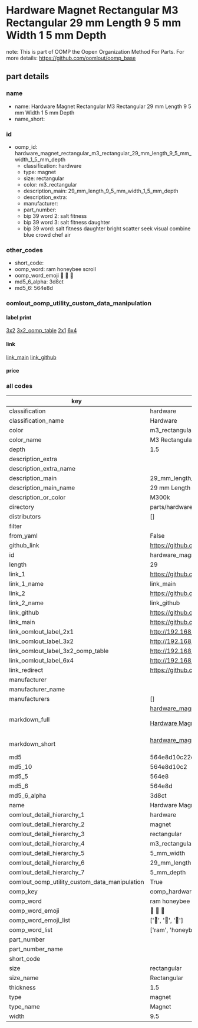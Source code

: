 # Hardware Magnet Rectangular M3 Rectangular 29 mm Length 9 5 mm Width 1 5 mm Depth  

note: This is part of OOMP the Oopen Organization Method For Parts. For more details: https://github.com/oomlout/oomp_base

##  part details
  







### name
* name: Hardware Magnet Rectangular M3 Rectangular 29 mm Length 9 5 mm Width 1 5 mm Depth
* name_short: 
### id
* oomp_id: hardware_magnet_rectangular_m3_rectangular_29_mm_length_9_5_mm_width_1_5_mm_depth
  * classification: hardware
  * type: magnet
  * size: rectangular
  * color: m3_rectangular
  * description_main: 29_mm_length_9_5_mm_width_1_5_mm_depth
  * description_extra: 
  * manufacturer: 
  * part_number: 
  * bip 39 word 2: salt fitness
  * bip 39 word 3: salt fitness daughter
  * bip 39 word: salt fitness daughter bright scatter seek visual combine blue crowd chef air

### other_codes
* short_code: 
* oomp_word: ram honeybee scroll
* oomp_word_emoji :ram: :honeybee: :scroll:
* md5_6_alpha: 3d8ct
* md5_6: 564e8d






### oomlout_oomp_utility_custom_data_manipulation
#### label print
[3x2](http://192.168.1.245:1112/?label=oomp%203d8ct)
[3x2_oomp_table](http://192.168.1.108:1112/?label=oomp%203d8ct)
[2x1](http://192.168.1.242:1112/?label=oomp%203d8ct)
[6x4](http://192.168.1.55:1112/?label=oomp%203d8ct)    

#### link

[link_main](https://github.com/oomlout/oomlout_oomp_version_1_messy/tree/main/parts/hardware_magnet_rectangular_m3_rectangular_29_mm_length_9_5_mm_width_1_5_mm_depth) [link_github](https://github.com/oomlout/oomlout_oomp_version_1_messy/tree/main/parts/hardware_magnet_rectangular_m3_rectangular_29_mm_length_9_5_mm_width_1_5_mm_depth)                             

#### price







### all codes 
| key | value |  
| --- | --- |  
| classification | hardware |  
| classification_name | Hardware |  
| color | m3_rectangular |  
| color_name | M3 Rectangular |  
| depth | 1.5 |  
| description_extra |  |  
| description_extra_name |  |  
| description_main | 29_mm_length_9_5_mm_width_1_5_mm_depth |  
| description_main_name | 29 mm Length 9 5 mm Width 1 5 mm Depth |  
| description_or_color | M300k |  
| directory | parts/hardware_magnet_rectangular_m3_rectangular_29_mm_length_9_5_mm_width_1_5_mm_depth |  
| distributors | [] |  
| filter |  |  
| from_yaml | False |  
| github_link | https://github.com/oomlout/oomlout_oomp_part_src/tree/main/parts/hardware_magnet_rectangular_m3_rectangular_29_mm_length_9_5_mm_width_1_5_mm_depth |  
| id | hardware_magnet_rectangular_m3_rectangular_29_mm_length_9_5_mm_width_1_5_mm_depth |  
| length | 29 |  
| link_1 | https://github.com/oomlout/oomlout_oomp_version_1_messy/tree/main/parts/hardware_magnet_rectangular_m3_rectangular_29_mm_length_9_5_mm_width_1_5_mm_depth |  
| link_1_name | link_main |  
| link_2 | https://github.com/oomlout/oomlout_oomp_version_1_messy/tree/main/parts/hardware_magnet_rectangular_m3_rectangular_29_mm_length_9_5_mm_width_1_5_mm_depth |  
| link_2_name | link_github |  
| link_github | https://github.com/oomlout/oomlout_oomp_version_1_messy/tree/main/parts/hardware_magnet_rectangular_m3_rectangular_29_mm_length_9_5_mm_width_1_5_mm_depth |  
| link_main | https://github.com/oomlout/oomlout_oomp_version_1_messy/tree/main/parts/hardware_magnet_rectangular_m3_rectangular_29_mm_length_9_5_mm_width_1_5_mm_depth |  
| link_oomlout_label_2x1 | http://192.168.1.242:1112/?label=oomp%203d8ct |  
| link_oomlout_label_3x2 | http://192.168.1.245:1112/?label=oomp%203d8ct |  
| link_oomlout_label_3x2_oomp_table | http://192.168.1.108:1112/?label=oomp%203d8ct |  
| link_oomlout_label_6x4 | http://192.168.1.55:1112/?label=oomp%203d8ct |  
| link_redirect | https://github.com/oomlout/oomlout_oomp_version_1_messy/tree/main/parts/hardware_magnet_rectangular_m3_rectangular_29_mm_length_9_5_mm_width_1_5_mm_depth |  
| manufacturer |  |  
| manufacturer_name |  |  
| manufacturers | [] |  
| markdown_full | [hardware_magnet_rectangular_m3_rectangular_29_mm_length_9_5_mm_width_1_5_mm_depth](none)<br>[](none)<br>[Hardware Magnet Rectangular M3 Rectangular 29 Mm Length 9 5 Mm Width 1 5 Mm Depth](none)<br><br> |  
| markdown_short | [hardware_magnet_rectangular_m3_rectangular_29_mm_length_9_5_mm_width_1_5_mm_depth](none)<br><br> |  
| md5 | 564e8d10c22dfe9f0c6031c06f95fdf5 |  
| md5_10 | 564e8d10c2 |  
| md5_5 | 564e8 |  
| md5_6 | 564e8d |  
| md5_6_alpha | 3d8ct |  
| name | Hardware Magnet Rectangular M3 Rectangular 29 mm Length 9 5 mm Width 1 5 mm Depth |  
| oomlout_detail_hierarchy_1 | hardware |  
| oomlout_detail_hierarchy_2 | magnet |  
| oomlout_detail_hierarchy_3 | rectangular |  
| oomlout_detail_hierarchy_4 | m3_rectangular |  
| oomlout_detail_hierarchy_5 | 5_mm_width |  
| oomlout_detail_hierarchy_6 | 29_mm_length |  
| oomlout_detail_hierarchy_7 | 5_mm_depth |  
| oomlout_oomp_utility_custom_data_manipulation | True |  
| oomp_key | oomp_hardware_magnet_rectangular_m3_rectangular_29_mm_length_9_5_mm_width_1_5_mm_depth |  
| oomp_word | ram honeybee scroll |  
| oomp_word_emoji | :ram: :honeybee: :scroll: |  
| oomp_word_emoji_list | [':ram:', ':honeybee:', ':scroll:'] |  
| oomp_word_list | ['ram', 'honeybee', 'scroll'] |  
| part_number |  |  
| part_number_name |  |  
| short_code |  |  
| size | rectangular |  
| size_name | Rectangular |  
| thickness | 1.5 |  
| type | magnet |  
| type_name | Magnet |  
| width | 9.5 |  
